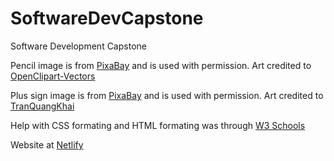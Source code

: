 # SoftwareDevCapstone
Software Development Capstone

Pencil image is from [PixaBay](https://pixabay.com/vectors/pencil-pen-writing-161946/)
and is used with permission. Art credited to [OpenClipart-Vectors](https://pixabay.com/users/openclipart-vectors-30363/)

Plus sign image is from [PixaBay](https://pixabay.com/vectors/add-additional-icon-more-plus-6491203/)
and is used with permission. Art credited to [TranQuangKhai](https://pixabay.com/users/tranquangkhai-718075/)

Help with CSS formating and HTML formating was through [W3 Schools](https://www.w3schools.com/)

Website at [Netlify](https://6809421b2412122d3d66a702--cheery-smakager-15aec3.netlify.app/html/login)
